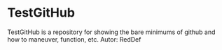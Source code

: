 TestGitHub
==========

TestGitHub is a repository for showing the bare minimums of github and how to maneuver, function, etc. Autor: RedDef
